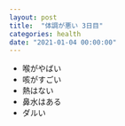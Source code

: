 ```yaml
---
layout: post
title:  "体調が悪い 3日目"
categories: health
date: "2021-01-04 00:00:00"
---
```


- 喉がやばい
- 咳がすごい
- 熱はない
- 鼻水はある
- ダルい
